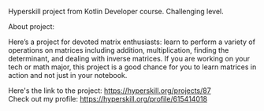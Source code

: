 Hyperskill project from Kotlin Developer course. Challenging level.

About project:

Here’s a project for devoted matrix enthusiasts: learn to perform a variety of operations on matrices including addition, multiplication, finding the determinant, and dealing with inverse matrices. If you are working on your tech or math major, this project is a good chance for you to learn matrices in action and not just in your notebook.

Here's the link to the project: https://hyperskill.org/projects/87 </br>
Check out my profile: https://hyperskill.org/profile/615414018
